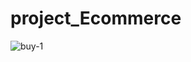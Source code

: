 # project_Ecommerce
![buy-1](https://user-images.githubusercontent.com/93726644/160285008-ecec7916-e540-4374-8796-24dc941f73f4.jpg)
